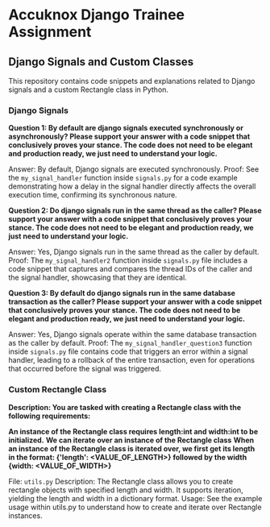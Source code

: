 # Accuknox Django Trainee Assignment

## Django Signals and Custom Classes

This repository contains code snippets and explanations related to Django signals and a custom Rectangle class in Python.

### Django Signals

**Question 1: By default are django signals executed synchronously or asynchronously? Please support your answer with a code snippet that conclusively proves your stance. The code does not need to be elegant and production ready, we just need to understand your logic.**

Answer: By default, Django signals are executed synchronously.
Proof: See the `my_signal_handler` function inside `signals.py` for a code example demonstrating how a delay in the signal handler directly affects the overall execution time, confirming its synchronous nature.

**Question 2: Do django signals run in the same thread as the caller? Please support your answer with a code snippet that conclusively proves your stance. The code does not need to be elegant and production ready, we just need to understand your logic.**

Answer: Yes, Django signals run in the same thread as the caller by default.
Proof: The `my_signal_handler2` function inside `signals.py` file includes a code snippet that captures and compares the thread IDs of the caller and the signal handler, showcasing that they are identical.

**Question 3: By default do django signals run in the same database transaction as the caller? Please support your answer with a code snippet that conclusively proves your stance. The code does not need to be elegant and production ready, we just need to understand your logic.**

Answer: Yes, Django signals operate within the same database transaction as the caller by default.
Proof: The `my_signal_handler_question3` function inside `signals.py` file contains code that triggers an error within a signal handler, leading to a rollback of the entire transaction, even for operations that occurred before the signal was triggered.

### Custom Rectangle Class

**Description: You are tasked with creating a Rectangle class with the following requirements:**

**An instance of the Rectangle class requires length:int and width:int to be initialized.**
**We can iterate over an instance of the Rectangle class**
**When an instance of the Rectangle class is iterated over, we first get its length in the format: {'length': <VALUE_OF_LENGTH>} followed by the width {width: <VALUE_OF_WIDTH>}**

File: `utils.py`
Description: The Rectangle class allows you to create rectangle objects with specified length and width. It supports iteration, yielding the length and width in a dictionary format.
Usage: See the example usage within utils.py to understand how to create and iterate over Rectangle instances.
